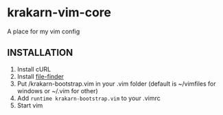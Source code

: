 # krakarn-vim-core

A place for my vim config

## INSTALLATION

1. Install cURL
2. Install [file-finder](https://github.com/krakarn/file-finder)
2. Put /krakarn-bootstrap.vim in your .vim folder (default is ~/vimfiles for windows or ~/.vim for other)
3. Add `runtime krakarn-bootstrap.vim` to your .vimrc
4. Start vim
